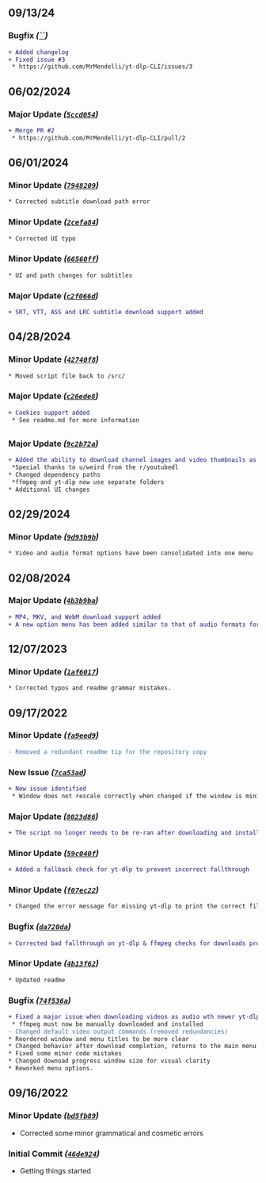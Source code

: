 ## 09/13/24
### Bugfix _([``](https://github.com/MrMendelli/yt-dlp-CLI/commit/))_
```diff
+ Added changelog
+ Fixed issue #3
 * https://github.com/MrMendelli/yt-dlp-CLI/issues/3
```

## 06/02/2024
### Major Update _([`5ccd054`](https://github.com/MrMendelli/yt-dlp-CLI/commit/5ccd054a41e6bd753a5ce5136ab2778927d298f1))_
```diff
+ Merge PR #2
 * https://github.com/MrMendelli/yt-dlp-CLI/pull/2
```

## 06/01/2024
### Minor Update _([`7948209`](https://github.com/MrMendelli/yt-dlp-CLI/commit/7948209e8c64bd0dbeed0da96164571a9ff6f771))_
```diff
* Corrected subtitle download path error
```

### Minor Update _([`2cefa84`](https://github.com/MrMendelli/yt-dlp-CLI/commit/2cefa8437bce35dacd2c78aa4fd1fde82d0fdb80))_
```diff
* Corrected UI typo
```

### Minor Update _([`66560ff`](https://github.com/MrMendelli/yt-dlp-CLI/commit/66560ff37fa675a42f798ef9d94b6b383c8a8071))_
```diff
* UI and path changes for subtitles
```

### Major Update _([`c2f066d`](https://github.com/MrMendelli/yt-dlp-CLI/commit/c2f066dc045d7619a92a5df2a47070c74ed2740d))_
```diff
+ SRT, VTT, ASS and LRC subtitle download support added
```

## 04/28/2024
### Minor Update _([`42740f8`](https://github.com/MrMendelli/yt-dlp-CLI/commit/42740f8091ec15f67244edfdc254d27c97c2dbf0))_
```diff
* Moved script file back to /src/
```

### Major Update _([`c26ede8`](https://github.com/MrMendelli/yt-dlp-CLI/commit/c26ede8b1a4da894c778fd8a609d4d808aa7f1b1))_
```diff
+ Cookies support added
 * See readme.md for more information
```

## 
### Major Update _([`9c2b72a`](https://github.com/MrMendelli/yt-dlp-CLI/commit/9c2b72a72d1bac31da99115cd1c9e5cdb8e67d99))_
```diff
+ Added the ability to download channel images and video thumbnails as image files
 *Special thanks to u/weird from the r/youtubedl
* Changed dependency paths
 *ffmpeg and yt-dlp now use separate folders
* Additional UI changes
```

## 02/29/2024
### Minor Update _([`9d93b9b`](https://github.com/MrMendelli/yt-dlp-CLI/commit/9d93b9b3d92d55c3d14f2df199095fca67beed60))_
```diff
* Video and audio format options have been consolidated into one menu
```

## 02/08/2024
### Major Update _([`4b3b9ba`](https://github.com/MrMendelli/yt-dlp-CLI/commit/4b3b9ba806262d2165ad371dfc435955c1497e15))_
```diff
+ MP4, MKV, and WebM download support added
+ A new option menu has been added similar to that of audio formats for video downloading
```

## 12/07/2023
### Minor Update _([`1af6017`](https://github.com/MrMendelli/yt-dlp-CLI/commit/1af60178e4c605c94a108a567813d490f7879543))_
```diff
* Corrected typos and readme grammar mistakes.
```

## 09/17/2022
### Minor Update _([`fa9eed9`](https://github.com/MrMendelli/yt-dlp-CLI/commit/fa9eed9e8f4e8821c37c1cf8af3364c58e1f62a1))_
```diff
- Removed a redundant readme tip for the repository copy
```

### New Issue _([`7ca53ad`](https://github.com/MrMendelli/yt-dlp-CLI/commit/7ca53adf186cbf046a8e96ac796f132e41acd0c8))_
```diff
+ New issue identified
 * Window does not rescale correctly when changed if the window is minimized between actions
```

### Major Update _([`8023d86`](https://github.com/MrMendelli/yt-dlp-CLI/commit/8023d8691e61df490826f3180bf89a3fa9f85169))_
```diff
+ The script no longer needs to be re-ran after downloading and installing dependencies. Checks will fail and repeat until needed files are located.
```

### Minor Update _([`59c040f`](https://github.com/MrMendelli/yt-dlp-CLI/commit/59c040f0b6dc3217f60c03fb5d047db932e1c1b0))_
```diff
+ Added a fallback check for yt-dlp to prevent incorrect fallthrough
```

### Minor Update _([`f07ec22`](https://github.com/MrMendelli/yt-dlp-CLI/commit/f07ec22176e2ccbaca017fafaea5fb45b438b499))_
```diff
* Changed the error message for missing yt-dlp to print the correct file name.
```

### Bugfix _([`da720da`](https://github.com/MrMendelli/yt-dlp-CLI/commit/da720dad4e689b2289e4061f058498335c5cf244))_
```diff
+ Corrected bad fallthrough on yt-dlp & ffmpeg checks for downloads prompts.
```

### Minor Update _([`4b13f62`](https://github.com/MrMendelli/yt-dlp-CLI/commit/4b13f624353778a3a666755497262356144bea84))_
```diff
* Updated readme
```

### Bugfix _([`74f536a`](https://github.com/MrMendelli/yt-dlp-CLI/commit/74f536a2497e10778dc148eea9d8da13dedf03f5))_
```diff
+ Fixed a major issue when downloading videos as audio wth newer yt-dlp builds
 * ffmpeg must now be manually downloaded and installed
- Changed default video output commands (removed redundancies)
* Reordered window and menu titles to be more clear
* Changed behavior after download completion, returns to the main menu now
* Fixed some minor code mistakes
* Changed downoad progress window size for visual clarity
* Reworked menu options.
```

## 09/16/2022
### Minor Update _([`bd5fb89`](https://github.com/MrMendelli/yt-dlp-CLI/commit/bd5fb8908adc02663150edb05a65c50bd7c2870c))_
* Corrected some minor grammatical and cosmetic errors

### Initial Commit _([`46de924`](https://github.com/MrMendelli/yt-dlp-CLI/commit/46de924ecf5a93a91a22785fd6675c259cd605f6))_
* Getting things started

